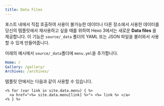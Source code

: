 ```yaml
---
title: Data Files
---
```


포스트 내에서 직접 호출하여 사용이 불가능한 데이터나 다른 장소에서 사용한 데이터를 당신의 템플릿에서 재사용하고 싶을 때를 위하여 Hexo 3에서는 새로운 **Data files** 을 제공합니다. 이 기능은 `source/_data` 폴더의 YAML 또는 JSON 파일을 불러와서 사용할 수 있게 만들어줍니다.

아래의 예시에서 `source/_data`폴더에 `menu.yml`을 추가합니다.

```yaml
Home: /
Gallery: /gallery/
Archives: /archives/
```

템플릿 안에서는 다음과 같이 사용할 수 있습니다.

```
<% for (var link in site.data.menu) { %>
  <a href="<%= site.data.menu[link] %>"> <%= link %> </a>
<% } %>
```
